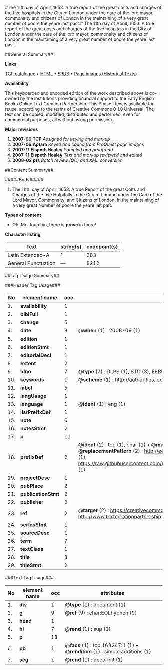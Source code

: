 #The 11th day of Aprill, 1653. A true report of the great costs and charges of the five hospitals in the City of London under the care of the lord mayor, commonalty and citizens of London in the maintaining of a very great number of poore the yeare last past.#
The 11th day of Aprill, 1653. A true report of the great costs and charges of the five hospitals in the City of London under the care of the lord mayor, commonalty and citizens of London in the maintaining of a very great number of poore the yeare last past.

##General Summary##

**Links**

[TCP catalogue](http://www.ota.ox.ac.uk/tcp/)  • 
[HTML](http://tei.it.ox.ac.uk/tcp/Texts-HTML/free/A95/A95305.html)  • 
[EPUB](http://tei.it.ox.ac.uk/tcp/Texts-EPUB/free/A95/A95305.epub) • 
[Page images (Historical Texts)](https://data.historicaltexts.jisc.ac.uk/view?pubId=eebo-99870391e&pageId=eebo-99870391e-163247-1)

**Availability**

This keyboarded and encoded edition of the
	       work described above is co-owned by the institutions
	       providing financial support to the Early English Books
	       Online Text Creation Partnership. This Phase I text is
	       available for reuse, according to the terms of Creative
	       Commons 0 1.0 Universal. The text can be copied,
	       modified, distributed and performed, even for
	       commercial purposes, all without asking permission.

**Major revisions**

1. __2007-06__ __TCP__ *Assigned for keying and markup*
1. __2007-06__ __Aptara__ *Keyed and coded from ProQuest page images*
1. __2007-11__ __Elspeth Healey__ *Sampled and proofread*
1. __2007-11__ __Elspeth Healey__ *Text and markup reviewed and edited*
1. __2008-02__ __pfs__ *Batch review (QC) and XML conversion*

##Content Summary##

#####Body#####

1. The 11th. day of Aprill, 1653.
A true Report of the great Coſts and Charges of the
five Hoſpitalls in the City of London under the Care of the Lord Mayor, Commonalty,
and Citizens of London, in the maintaining of a very great
Number of poore the yeare laſt paſt.

**Types of content**

  * Oh, Mr. Jourdain, there is **prose** in there!

**Character listing**


|Text|string(s)|codepoint(s)|
|---|---|---|
|Latin Extended-A|ſ|383|
|General Punctuation|—|8212|

##Tag Usage Summary##

###Header Tag Usage###

|No|element name|occ|attributes|
|---|---|---|---|
|1.|__availability__|1||
|2.|__biblFull__|1||
|3.|__change__|5||
|4.|__date__|8| @__when__ (1) : 2008-09 (1)|
|5.|__edition__|1||
|6.|__editionStmt__|1||
|7.|__editorialDecl__|1||
|8.|__extent__|2||
|9.|__idno__|7| @__type__ (7) : DLPS (1), STC (3), EEBO-CITATION (1), PROQUEST (1), VID (1)|
|10.|__keywords__|1| @__scheme__ (1) : http://authorities.loc.gov/ (1)|
|11.|__label__|5||
|12.|__langUsage__|1||
|13.|__language__|1| @__ident__ (1) : eng (1)|
|14.|__listPrefixDef__|1||
|15.|__note__|6||
|16.|__notesStmt__|2||
|17.|__p__|11||
|18.|__prefixDef__|2| @__ident__ (2) : tcp (1), char (1)  •  @__matchPattern__ (2) : ([0-9\-]+):([0-9IVX]+) (1), (.+) (1)  •  @__replacementPattern__ (2) : http://eebo.chadwyck.com/downloadtiff?vid=$1&page=$2 (1), https://raw.githubusercontent.com/textcreationpartnership/Texts/master/tcpchars.xml#$1 (1)|
|19.|__projectDesc__|1||
|20.|__pubPlace__|2||
|21.|__publicationStmt__|2||
|22.|__publisher__|2||
|23.|__ref__|2| @__target__ (2) : https://creativecommons.org/publicdomain/zero/1.0/ (1), http://www.textcreationpartnership.org/docs/. (1)|
|24.|__seriesStmt__|1||
|25.|__sourceDesc__|1||
|26.|__term__|7||
|27.|__textClass__|1||
|28.|__title__|3||
|29.|__titleStmt__|2||


###Text Tag Usage###

|No|element name|occ|attributes|
|---|---|---|---|
|1.|__div__|1| @__type__ (1) : document (1)|
|2.|__g__|9| @__ref__ (9) : char:EOLhyphen (9)|
|3.|__head__|1||
|4.|__hi__|7| @__rend__ (1) : sup (1)|
|5.|__p__|18||
|6.|__pb__|1| @__facs__ (1) : tcp:163247:1 (1)  •  @__rendition__ (1) : simple:additions (1)|
|7.|__seg__|1| @__rend__ (1) : decorInit (1)|
